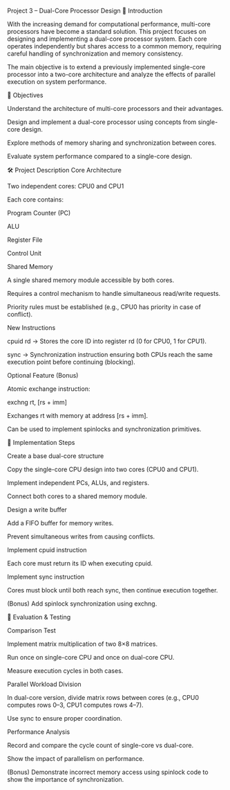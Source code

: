 Project 3 – Dual-Core Processor Design
📌 Introduction

With the increasing demand for computational performance, multi-core processors have become a standard solution. This project focuses on designing and implementing a dual-core processor system. Each core operates independently but shares access to a common memory, requiring careful handling of synchronization and memory consistency.

The main objective is to extend a previously implemented single-core processor into a two-core architecture and analyze the effects of parallel execution on system performance.


🎯 Objectives

Understand the architecture of multi-core processors and their advantages.

Design and implement a dual-core processor using concepts from single-core design.

Explore methods of memory sharing and synchronization between cores.

Evaluate system performance compared to a single-core design.

🛠️ Project Description
Core Architecture

Two independent cores: CPU0 and CPU1

Each core contains:

Program Counter (PC)

ALU

Register File

Control Unit

Shared Memory

A single shared memory module accessible by both cores.

Requires a control mechanism to handle simultaneous read/write requests.

Priority rules must be established (e.g., CPU0 has priority in case of conflict).

New Instructions

cpuid rd → Stores the core ID into register rd (0 for CPU0, 1 for CPU1).

sync → Synchronization instruction ensuring both CPUs reach the same execution point before continuing (blocking).



Optional Feature (Bonus)

Atomic exchange instruction:

exchng rt, [rs + imm]  


Exchanges rt with memory at address [rs + imm].

Can be used to implement spinlocks and synchronization primitives.

📐 Implementation Steps

Create a base dual-core structure

Copy the single-core CPU design into two cores (CPU0 and CPU1).

Implement independent PCs, ALUs, and registers.

Connect both cores to a shared memory module.

Design a write buffer

Add a FIFO buffer for memory writes.

Prevent simultaneous writes from causing conflicts.

Implement cpuid instruction

Each core must return its ID when executing cpuid.

Implement sync instruction

Cores must block until both reach sync, then continue execution together.

(Bonus) Add spinlock synchronization using exchng.

🧪 Evaluation & Testing

Comparison Test

Implement matrix multiplication of two 8×8 matrices.

Run once on single-core CPU and once on dual-core CPU.

Measure execution cycles in both cases.

Parallel Workload Division

In dual-core version, divide matrix rows between cores (e.g., CPU0 computes rows 0–3, CPU1 computes rows 4–7).

Use sync to ensure proper coordination.

Performance Analysis

Record and compare the cycle count of single-core vs dual-core.

Show the impact of parallelism on performance.

(Bonus) Demonstrate incorrect memory access using spinlock code to show the importance of synchronization.
